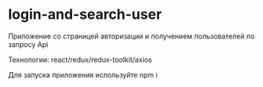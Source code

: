 # login-and-search-user

Приложение со страницей авторизации и получением пользователей по запросу Api

Технологии: react/redux/redux-toolkit/axios

Для запуска приложения используйте npm i

